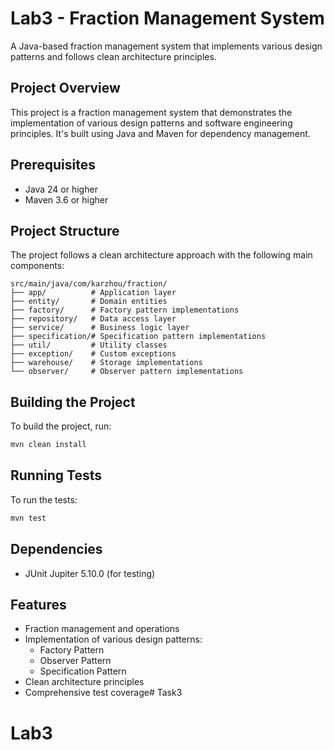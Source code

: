 # Lab3 - Fraction Management System

A Java-based fraction management system that implements various design patterns and follows clean architecture principles.

## Project Overview

This project is a fraction management system that demonstrates the implementation of various design patterns and software engineering principles. It's built using Java and Maven for dependency management.

## Prerequisites

- Java 24 or higher
- Maven 3.6 or higher

## Project Structure

The project follows a clean architecture approach with the following main components:

```
src/main/java/com/karzhou/fraction/
├── app/          # Application layer
├── entity/       # Domain entities
├── factory/      # Factory pattern implementations
├── repository/   # Data access layer
├── service/      # Business logic layer
├── specification/# Specification pattern implementations
├── util/         # Utility classes
├── exception/    # Custom exceptions
├── warehouse/    # Storage implementations
└── observer/     # Observer pattern implementations
```

## Building the Project

To build the project, run:

```bash
mvn clean install
```

## Running Tests

To run the tests:

```bash
mvn test
```

## Dependencies

- JUnit Jupiter 5.10.0 (for testing)

## Features

- Fraction management and operations
- Implementation of various design patterns:
  - Factory Pattern
  - Observer Pattern
  - Specification Pattern
- Clean architecture principles
- Comprehensive test coverage# Task3
# Lab3
